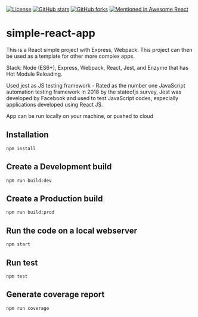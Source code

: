 [![License](https://img.shields.io/badge/license-MIT-blue.svg?style=flat-square)](https://github.com/aedilyan/simple-react-app/blob/master/LICENCE)
[![GitHub stars](https://img.shields.io/github/stars/aedilyan/simple-react-app.svg?style=flat-square)](https://github.com/aedilyan/simple-react-app/stargazers)
[![GitHub forks](https://img.shields.io/github/forks/aedilyan/simple-react-app.svg?style=flat-square)](https://github.com/aedilyan/simple-react-app/network)
[![Mentioned in Awesome React](https://awesome.re/mentioned-badge.svg)](https://github.com/enaqx/awesome-react)

# simple-react-app

This is a React simple project with Express, Webpack. This project can then be used as a template for other more complex apps.

Stack: Node (ES6+), Express, Webpack, React, Jest, and Enzyme that has Hot Module Reloading.

Used jest as JS testing framework - Rated as the number one JavaScript automation testing framework in 2018 by the stateofjs survey, Jest was developed by Facebook and used to test JavaScript codes, especially applications developed using React JS.

App can be run locally on your machine, or pushed to cloud

## Installation

    npm install

## Create a Development build

    npm run build:dev

## Create a Production build

    npm run build:prod

## Run the code on a local webserver

    npm start

## Run test

    npm test

## Generate coverage report

    npm run coverage

